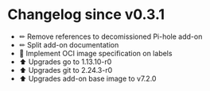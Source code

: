 # Changelog since v0.3.1
- ✏ Remove references to decomissioned Pi-hole add-on 
- ✏ Split add-on documentation 
- 🔨 Implement OCI image specification on labels 
- ⬆ Upgrades go to 1.13.10-r0 
- ⬆ Upgrades git to 2.24.3-r0 
- ⬆ Upgrades add-on base image to v7.2.0 
